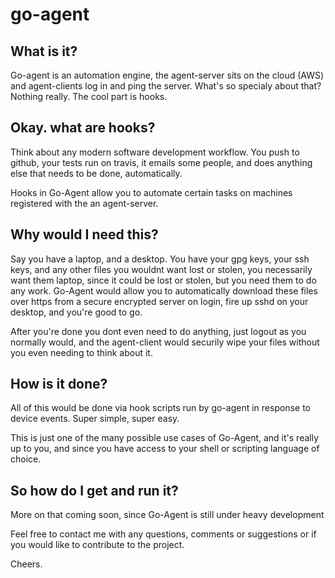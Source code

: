 # go-agent
 
## What is it?
Go-agent is an automation engine, the agent-server sits on the cloud (AWS) and agent-clients log in and ping the server.
What's so specialy about that? Nothing really. The cool part is hooks.

## Okay. what are hooks?
Think about any modern software development workflow. You push to github, your tests run on travis, it emails some people,
and does anything else that needs to be done, automatically.

Hooks in Go-Agent allow you to automate certain tasks on machines registered with the an agent-server.

## Why would I need this?
Say you have a laptop, and a desktop. You have your gpg keys, your ssh keys, and any other files you wouldnt want lost
or stolen, you necessarily want them laptop, since it could be lost or stolen, but you need them to do any work. 
Go-Agent would allow you to automatically download these files over https from a secure encrypted server on login, 
fire up sshd on your desktop, and you're good to go.

After you're done you dont even need to do anything, just logout as you normally would, and the agent-client would securily wipe
your files without you even needing to think about it.

## How is it done?
All of this would be done via hook scripts run by go-agent in response to device events. Super simple, super easy.

This is just one of the many possible use cases of Go-Agent, and it's really up to you, and since you have access to your shell
or scripting language of choice.

## So how do I get and run it?
More on that coming soon, since Go-Agent is still under heavy development

Feel free to contact me with any questions, comments or suggestions or if you would like to contribute to the project.

Cheers.
